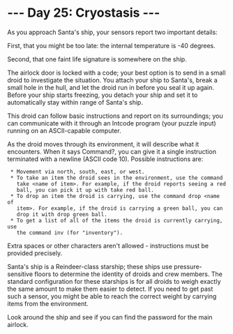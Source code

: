 # --- Day 25: Cryostasis ---

   As you approach Santa's ship, your sensors report two important details:

   First, that you might be too late: the internal temperature is -40
   degrees.

   Second, that one faint life signature is somewhere on the ship.

   The airlock door is locked with a code; your best option is to send in a
   small droid to investigate the situation. You attach your ship to Santa's,
   break a small hole in the hull, and let the droid run in before you seal
   it up again. Before your ship starts freezing, you detach your ship and
   set it to automatically stay within range of Santa's ship.

   This droid can follow basic instructions and report on its surroundings;
   you can communicate with it through an Intcode program (your puzzle input)
   running on an ASCII-capable computer.

   As the droid moves through its environment, it will describe what it
   encounters. When it says Command?, you can give it a single instruction
   terminated with a newline (ASCII code 10). Possible instructions are:

     * Movement via north, south, east, or west.
     * To take an item the droid sees in the environment, use the command
       take <name of item>. For example, if the droid reports seeing a red
       ball, you can pick it up with take red ball.
     * To drop an item the droid is carrying, use the command drop <name of
       item>. For example, if the droid is carrying a green ball, you can
       drop it with drop green ball.
     * To get a list of all of the items the droid is currently carrying, use
       the command inv (for "inventory").

   Extra spaces or other characters aren't allowed - instructions must be
   provided precisely.

   Santa's ship is a Reindeer-class starship; these ships use
   pressure-sensitive floors to determine the identity of droids and crew
   members. The standard configuration for these starships is for all droids
   to weigh exactly the same amount to make them easier to detect. If you
   need to get past such a sensor, you might be able to reach the correct
   weight by carrying items from the environment.

   Look around the ship and see if you can find the password for the main
   airlock.

